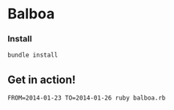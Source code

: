 # Balboa

### Install
```console
bundle install
```

## Get in action!

```console
FROM=2014-01-23 TO=2014-01-26 ruby balboa.rb
```
